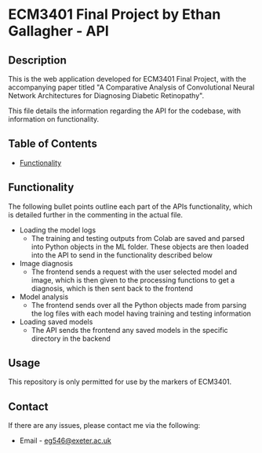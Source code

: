 # ECM3401 Final Project by Ethan Gallagher - API

## Description
This is the web application developed for ECM3401 Final Project, with the accompanying paper titled "A Comparative Analysis of Convolutional Neural Network Architectures for Diagnosing Diabetic Retinopathy".

This file details the information regarding the API for the codebase, with information on functionality.

## Table of Contents
- [Functionality](#functionality)

## Functionality

The following bullet points outline each part of the APIs functionality, which is detailed further in the commenting in the actual file.

- Loading the model logs
    - The training and testing outputs from Colab are saved and parsed into Python objects in the ML folder. These objects are then loaded into the API to send in the functionality described below
- Image diagnosis
    - The frontend sends a request with the user selected model and image, which is then given to the processing functions to get a diagnosis, which is then sent back to the frontend
- Model analysis
    - The frontend sends over all the Python objects made from parsing the log files with each model having training and testing information
- Loading saved models
    - The API sends the frontend any saved models in the specific directory in the backend

## Usage
This repository is only permitted for use by the markers of ECM3401.
## Contact
If there are any issues, please contact me via the following:
- Email - eg546@exeter.ac.uk
